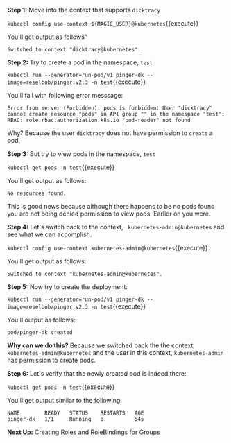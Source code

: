**Step 1:**  Move into the context that supports `dicktracy`

`kubectl config use-context ${MAGIC_USER}@kubernetes`{{execute}}

You'll get output as follows"

`Switched to context "dicktracy@kubernetes".`

**Step 2:** Try to create a pod in the namespace, `test`

`kubectl run --generator=run-pod/v1 pinger-dk --image=reselbob/pinger:v2.3 -n test`{{execute}}

You'll fail with following error messsage:

`Error from server (Forbidden): pods is forbidden: User "dicktracy" cannot create resource "pods"
in API group "" in the namespace "test": RBAC: role.rbac.authorization.k8s.io "pod-reader" not found`

Why? Because the user `dicktracy` does not have permission to `create` a pod.

**Step 3:** But try to view pods in the namespace, `test`

`kubectl get pods -n test`{{execute}}

You'll get output as follows:

`No resources found.`

This is good news because although there happens to be no pods found you are not being denied permission
to view pods. Earlier on you were.

**Step 4:** Let's switch back to the context, ` kubernetes-admin@kubernetes` and see what we can accomplish.

`kubectl config use-context kubernetes-admin@kubernetes`{{execute}}

You'll get output as follows:

`Switched to context "kubernetes-admin@kubernetes".`

**Step 5:** Now try to create the deployment:

`kubectl run --generator=run-pod/v1 pinger-dk --image=reselbob/pinger:v2.3 -n test`{{execute}}

You'll output as follows:

`pod/pinger-dk created`

**Why can we do this?** Because we switched back the the context, `kubernetes-admin@kubernetes` and the user in this context,
`kubernetes-admin` has permission to create pods.

**Step 6:** Let's verify that the newly created pod is indeed there:

`kubectl get pods -n test`{{execute}}

You'll get output similar to the following:

```text
NAME        READY   STATUS    RESTARTS   AGE
pinger-dk   1/1     Running   0          54s
```

**Next Up:** Creating Roles and RoleBindings for Groups
